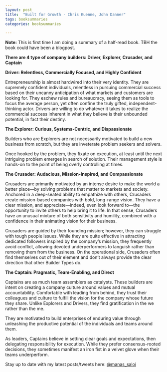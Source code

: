 ```yaml
---
layout: post
title:  "Built for Growth - Chris Kuenne, John Danner"
tags: booksummaries
categories: booksummaries

---
```


**Note:** This is first time I am doing a summary of a half-read book. TBH the book could have been a blogpost.

**There are 4 type of company builders: Driver, Explorer, Crusader, and Captain**

**Driver: Relentless, Commercially Focused, and Highly Confident**

Entrepreneurship is almost hardwired into their very identity. They are supremely confident individuals, relentless in pursuing commercial success based on their uncanny anticipation of what markets and customers are looking for.
They eschew rules and bureaucracy, seeing them as tools to focus the average person, yet often confine the truly gifted, independent-thinking actor. Drivers are willing to do whatever it takes to realize the commercial success inherent in what they believe is their unbounded potential, in fact their destiny.

**The Explorer: Curious, Systems-Centric, and Dispassionate**

Builders who are Explorers are not necessarily motivated to build a new business from scratch, but they are inveterate problem seekers and solvers.

Once hooked by the problem, they fixate on execution, at least until the next intriguing problem emerges in search of solution. Their management style is hands-on to the point of being overly controlling at times.

**The Crusader: Audacious, Mission-Inspired, and Compassionate**

Crusaders are primarily motivated by an intense desire to make the world a better place—by solving problems that matter to markets and society. Anchored in a deep-seated ability to empathize with others, Crusaders create mission-based companies with bold, long-range vision.
They have a clear mission, and appreciate—indeed, even look forward to—the opportunity to invite others to help bring it to life. In that sense, Crusaders have an unusual mixture of both sensitivity and humility, combined with a confidence in their animating vision for their business.

Crusaders are guided by their founding mission; however, they can struggle with tough people issues. While they are quite effective in attracting dedicated followers inspired by the company’s mission, they frequently avoid conflict, allowing devoted underperformers to languish rather than removing them from the business. On the operational side, Crusaders often find themselves out of their element and don’t always provide the clear direction that other Builder Types do.

**The Captain: Pragmatic, Team-Enabling, and Direct**

Captains are as much team assemblers as catalysts. These builders are intent on creating a company culture around values and mutual accountability. Comfortable with leading from behind, they trust their colleagues and culture to fulfill the vision for the company whose future they share. Unlike Explorers and Drivers, they find gratification in the we rather than the me.

They are motivated to build enterprises of enduring value through unleashing the productive potential of the individuals and teams around them.

As leaders, Captains believe in setting clear goals and expectations, then delegating responsibility for execution. While they prefer consensus-rooted decisions, they sometimes manifest an iron fist in a velvet glove when their teams underperform.


Stay up to date with my latest posts/tweets here: [@manas_saloi](http://twitter.com/manas_saloi)
